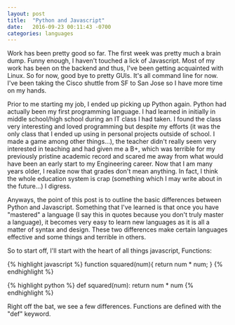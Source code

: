 ```yaml
---
layout: post
title:  "Python and Javascript"
date:   2016-09-23 00:11:43 -0700
categories: languages
---
```

Work has been pretty good so far. The first week was pretty much a brain dump. Funny enough, I haven't touched a lick of Javascript. Most of my work has been on the backend and thus, I've been getting acquainted with Linux. So for now, good bye to pretty GUIs. It's all command line for now. I've been taking the Cisco shuttle from SF to San Jose so I have more time on my hands.  

Prior to me starting my job, I ended up picking up Python again. Python had actually been my first programming language. I had learned in initially in middle school/high school during an IT class I had taken. I found the class very interesting and loved programming but despite my efforts (it was the only class that I ended up using in personal projects outside of school. I made a game among other things...), the teacher didn't really seem very interested in teaching and had given me a B+, which was terrible for my previously pristine academic record and scared me away from what would have been an early start to my Engineering career. Now that I am many years older, I realize now that grades don't mean anything. In fact, I think the whole education system is crap (something which I may write about in the future...) I digress.  

Anyways, the point of this post is to outline the basic differences between Python and Javascript. Something that I've learned is that once you have "mastered" a language (I say this in quotes because you don't truly master a language), it becomes very easy to learn new languages as it is all a matter of syntax and design. These two differences make certain languages effective and some things and terrible in others.

So to start off, I'll start with the heart of all things javascript, Functions:

{% highlight javascript %}
function squared(num){
    return num * num;
}
{% endhighlight %}

{% highlight python %}
def squared(num):
    return num * num
{% endhighlight %}

Right off the bat, we see a few differences. Functions are defined with the "def" keyword.  

